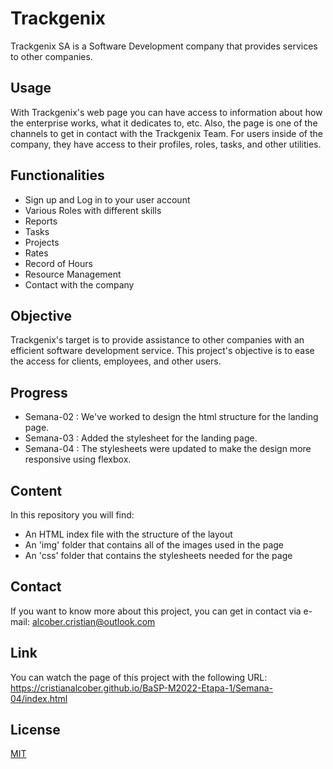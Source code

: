 # Trackgenix

Trackgenix SA is a Software Development company that provides services to other companies.

## Usage

With Trackgenix's web page you can have access to information about how the enterprise works, what it dedicates to, etc. Also, the page is one of the channels to get in contact with the Trackgenix Team.
For users inside of the company, they have access to their profiles, roles, tasks, and other utilities.

## Functionalities

* Sign up and Log in to your user account
* Various Roles with different skills
* Reports
* Tasks
* Projects
* Rates
* Record of Hours
* Resource Management
* Contact with the company

## Objective

Trackgenix's target is to provide assistance to other companies with an efficient software development service.
This project's objective is to ease the access for clients, employees, and other users.

## Progress

* Semana-02 : We've worked to design the html structure for the landing page.
* Semana-03 : Added the stylesheet for the landing page.
* Semana-04 : The stylesheets were updated to make the design more responsive using flexbox.

## Content

In this repository you will find:

* An HTML index file with the structure of the layout
* An 'img' folder that contains all of the images used in the page
* An 'css' folder that contains the stylesheets needed for the page

## Contact

If you want to know more about this project, you can get in contact via e-mail: alcober.cristian@outlook.com

## Link

You can watch the page of this project with the following URL: 
https://cristianalcober.github.io/BaSP-M2022-Etapa-1/Semana-04/index.html

## License

[MIT](https://choosealicense.com/licenses/mit/)